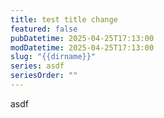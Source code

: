```yaml
---
title: test title change
featured: false
pubDatetime: 2025-04-25T17:13:00
modDatetime: 2025-04-25T17:13:00
slug: "{{dirname}}"
series: asdf
seriesOrder: ""
---
```

asdf
